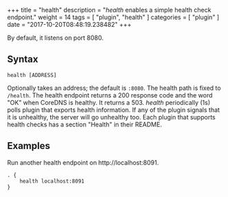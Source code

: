 +++
title = "health"
description = "*health* enables a simple health check endpoint."
weight = 14
tags = [ "plugin", "health" ]
categories = [ "plugin" ]
date = "2017-10-20T08:48:19.238482"
+++

By default, it listens on port 8080.

## Syntax

~~~
health [ADDRESS]
~~~

Optionally takes an address; the default is `:8080`. The health path is fixed to `/health`. The
health endpoint returns a 200 response code and the word "OK" when CoreDNS is healthy. It returns
a 503. *health* periodically (1s) polls plugin that exports health information. If any of the
plugin signals that it is unhealthy, the server will go unhealthy too. Each plugin that
supports health checks has a section "Health" in their README.

## Examples

Run another health endpoint on http://localhost:8091.

~~~ corefile
. {
    health localhost:8091
}
~~~
